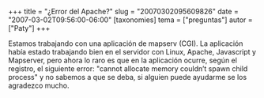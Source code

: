 +++
title = "¿Error del Apache?"
slug = "20070302095609826"
date = "2007-03-02T09:56:00-06:00"
[taxonomies]
tema = ["preguntas"]
autor = ["Paty"]
+++

Estamos trabajando con una aplicación de mapserv (CGI). La aplicación
había estado trabajando bien en el servidor con Linux, Apache,
Javascript y Mapserver, pero ahora lo raro es que en la aplicación
ocurre, según el registro, el siguiente error: "cannot allocate memory
couldn’t spawn child process" y no sabemos a que se deba, si alguien
puede ayudarme se los agradezco mucho.
